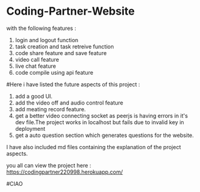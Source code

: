 # Coding-Partner-Website
with the following features :
1) login and logout function
2) task creation and task retreive function
3) code share feature and save feature
4) video call feature
5) live chat feature
6) code compile using api feature


#Here i have listed the future aspects of this project : 

1) add a good UI.
2) add the video off and audio control feature
3) add meating record feature.
4) get a better video connecting socket as peerjs is having errors in it's dev file.The project works in localhost but fails due to invalid key in deployment
5) get a auto question section which generates questions for the website.

I have also included md files containing the explanation of the project aspects.

you all can view the project here : https://codingpartner220998.herokuapp.com/

#CIAO

